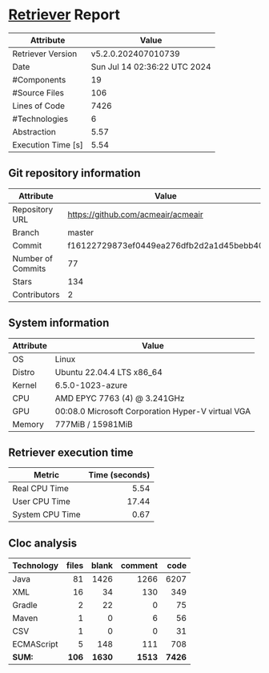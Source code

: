 # [Retriever](https://github.com/PalladioSimulator/Palladio-ReverseEngineering-Retriever) Report
| Attribute          | Value |
| ------------------ | ----- |
| Retriever Version  | v5.2.0.202407010739 |
| Date               | Sun Jul 14 02:36:22 UTC 2024 |
| #Components        | 19 |
| #Source Files      | 106 |
| Lines of Code      | 7426 |
| #Technologies      | 6 |
| Abstraction        | 5.57 |
| Execution Time [s] | 5.54 |

## Git repository information
|      Attribute    | Value |
| ----------------- | ----- |
| Repository URL    | https://github.com/acmeair/acmeair |
| Branch            | master |
| Commit            | f16122729873ef0449ea276dfb2d2a1d45bebb40 |
| Number of Commits | 77 |
| Stars             | 134 |
| Contributors      | 2 |


## System information
| Attribute | Value |
| --------- | ----- |
| OS | Linux  |
| Distro | Ubuntu 22.04.4 LTS x86_64  |
| Kernel | 6.5.0-1023-azure  |
| CPU | AMD EPYC 7763 (4) @ 3.241GHz  |
| GPU | 00:08.0 Microsoft Corporation Hyper-V virtual VGA  |
| Memory | 777MiB / 15981MiB  |

## Retriever execution time
| Metric | Time (seconds) |
| --- | ---: |
| Real CPU Time | 5.54 |
| User CPU Time | 17.44 |
| System CPU Time | 0.67 |
<!--
Explainations:
- __Real CPU Time__: actual time the command has run (can be less than total time spent in user and system mode for multi-threaded processes)
- __User CPU Time__: time the command has spent running in user mode
- __System CPU Time__: time the command has spent running in system or kernel mode
-->

## Cloc analysis

<!-- github.com/AlDanial/cloc v 1.90  T=0.30 s (420.0 files/s, 45413.1 lines/s) -->

|Technology|files|blank|comment|code|
|:-------|-------:|-------:|-------:|-------:|
|Java|81|1426|1266|6207|
|XML|16|34|130|349|
|Gradle|2|22|0|75|
|Maven|1|0|6|56|
|CSV|1|0|0|31|
|ECMAScript|5|148|111|708|
|**SUM:**|**106**|**1630**|**1513**|**7426**|
